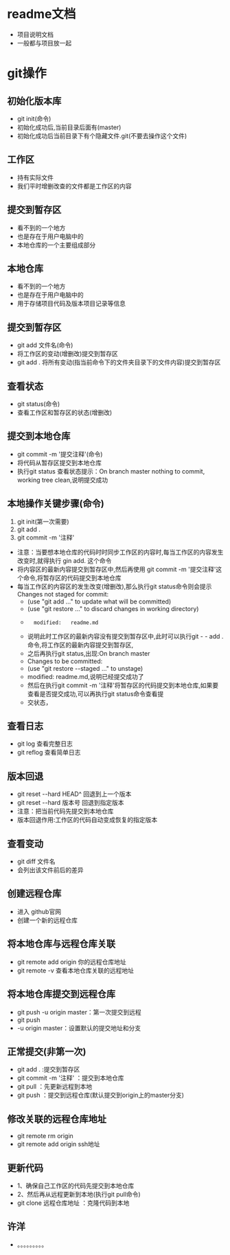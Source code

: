 # readme文档
- 项目说明文档
- 一般都与项目放一起

# git操作


## 初始化版本库
- git init(命令)
- 初始化成功后,当前目录后面有(master)
- 初始化成功后当前目录下有个隐藏文件.git(不要去操作这个文件)

## 工作区
- 持有实际文件
- 我们平时增删改查的文件都是工作区的内容

## 提交到暂存区
- 看不到的一个地方
- 也是存在于用户电脑中的
- 本地仓库的一个主要组成部分

## 本地仓库
- 看不到的一个地方
- 也是存在于用户电脑中的
- 用于存储项目代码及版本项目记录等信息

## 提交到暂存区
- git add 文件名(命令)
- 将工作区的变动(增删改)提交到暂存区
- git add .  将所有变动(指当前命令下的文件夹目录下的文件内容)提交到暂存区

## 查看状态
- git status(命令)
- 查看工作区和暂存区的状态(增删改)

## 提交到本地仓库
- git commit -m '提交注释'(命令)
- 将代码从暂存区提交到本地仓库
- 执行git status 查看状态提示：On branch master nothing to commit, working tree clean,说明提交成功


## 本地操作关键步骤(命令)
1. git init(第一次需要)
2. git add .
3. git commit -m '注释'
- 注意：当要想本地仓库的代码时时同步工作区的内容时,每当工作区的内容发生改变时,就得执行 gin add. 这个命令
- 将内容区的最新内容提交到暂存区中,然后再使用  git commit -m '提交注释'这个命令,将暂存区的代码提交到本地仓库
- 每当工作区的内容区的发生改变(增删改),那么执行git status命令则会提示Changes not staged for commit:
    - (use "git add <file>..." to update what will be committed)
    -  (use "git restore <file>..." to discard changes in working directory)
    -       modified:   readme.md
    - 说明此时工作区的最新内容没有提交到暂存区中,此时可以执行git - - add . 命令,将工作区的最新内容提交到暂存区,
    - 之后再执行git status,出现:On branch master
    - Changes to be committed:
    - (use "git restore --staged <file>..." to unstage)
    - modified:   readme.md,说明已经提交成功了
    - 然后在执行git commit -m '注释'将暂存区的代码提交到本地仓库,如果要查看是否提交成功,可以再执行git status命令查看提
    - 交状态，

## 查看日志
- git log 查看完整日志
- git reflog 查看简单日志

## 版本回退
- git reset --hard HEAD^ 回退到上一个版本
- git reset --hard 版本号 回退到指定版本
- 注意：把当前代码先提交到本地仓库
- 版本回退作用:工作区的代码自动变成恢复的指定版本
    

## 查看变动
- git diff 文件名
- 会列出该文件前后的差异

## 创建远程仓库
- 进入 github官网
- 创建一个新的远程仓库

## 将本地仓库与远程仓库关联
- git remote add origin 你的远程仓库地址
- git remote -v 查看本地仓库关联的远程地址

## 将本地仓库提交到远程仓库
- git push -u origin master：第一次提交到远程
- git push
-  -u origin master：设置默认的提交地址和分支
## 正常提交(非第一次)
- git add . :提交到暂存区
- git commit -m '注释' ：提交到本地仓库
- git pull ：先更新远程到本地
- git push ：提交到远程仓库(默认提交到origin上的master分支)

## 修改关联的远程仓库地址
- git remote rm origin
- git remote add origin ssh地址

## 更新代码
- 1、确保自己工作区的代码先提交到本地仓库
- 2、然后再从远程更新到本地(执行git pull命令)
- git clone 远程仓库地址 ：克隆代码到本地
## 许洋
- 。。。。。。。。。
